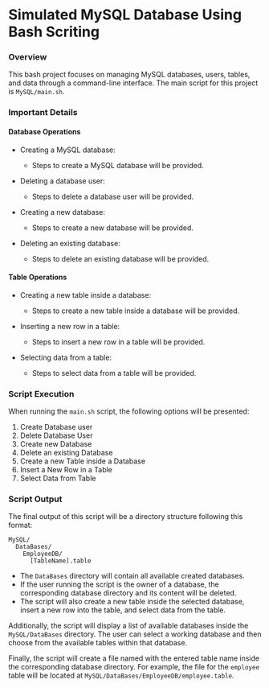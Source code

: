 # Simulated MySQL Database Using Bash Scriting

### Overview

This bash project focuses on managing MySQL databases, users, tables, and data through a command-line interface. The main script for this project is `MySQL/main.sh`.

### Important Details

#### Database Operations

- Creating a MySQL database:
  - Steps to create a MySQL database will be provided.

- Deleting a database user:
  - Steps to delete a database user will be provided.

- Creating a new database:
  - Steps to create a new database will be provided.

- Deleting an existing database:
  - Steps to delete an existing database will be provided.

#### Table Operations

- Creating a new table inside a database:
  - Steps to create a new table inside a database will be provided.

- Inserting a new row in a table:
  - Steps to insert a new row in a table will be provided.

- Selecting data from a table:
  - Steps to select data from a table will be provided.

### Script Execution

When running the `main.sh` script, the following options will be presented:

1. Create Database user
2. Delete Database User
3. Create new Database
4. Delete an existing Database
5. Create a new Table inside a Database
6. Insert a New Row in a Table
7. Select Data from Table

### Script Output

The final output of this script will be a directory structure following this format:

```
MySQL/
  DataBases/
    EmployeeDB/
      [TableName].table
```

- The `DataBases` directory will contain all available created databases.
- If the user running the script is the owner of a database, the corresponding database directory and its content will be deleted.
- The script will also create a new table inside the selected database, insert a new row into the table, and select data from the table.

Additionally, the script will display a list of available databases inside the `MySQL/DataBases` directory. The user can select a working database and then choose from the available tables within that database.

Finally, the script will create a file named with the entered table name inside the corresponding database directory. For example, the file for the `employee` table will be located at `MySQL/DataBases/EmployeeDB/employee.table`.
